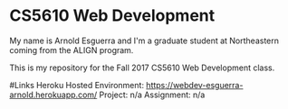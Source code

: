 # CS5610 Web Development

My name is Arnold Esguerra and I'm a graduate student at Northeastern coming from the ALIGN program.

This is my repository for the Fall 2017 CS5610 Web Development class.

#Links
Heroku Hosted Environment: https://webdev-esguerra-arnold.herokuapp.com/
Project: n/a
Assignment: n/a